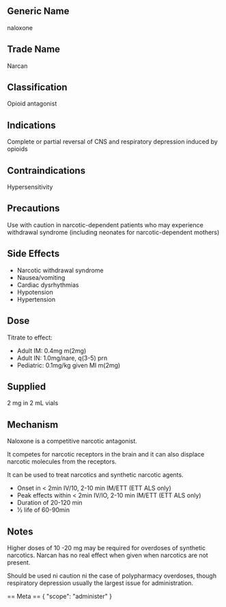 ## Generic Name

naloxone

## Trade Name

Narcan

## Classification

Opioid antagonist

## Indications

Complete or partial reversal of CNS and respiratory depression induced by opioids

## Contraindications

Hypersensitivity

## Precautions

Use with caution in narcotic-dependent patients who may experience withdrawal syndrome (including neonates for narcotic-dependent mothers)

## Side Effects

- Narcotic withdrawal syndrome
- Nausea/vomiting
- Cardiac dysrhythmias
- Hypotension
- Hypertension

## Dose

Titrate to effect:

- Adult IM: 0.4mg m(2mg)
- Adult IN: 1.0mg/nare, q(3-5) prn
- Pediatric: 0.1mg/kg given MI m(2mg)

## Supplied

2 mg in 2 mL vials

## Mechanism

Naloxone is a competitive narcotic antagonist.

It competes for narcotic receptors in the brain and it can also displace narcotic molecules from the receptors.

It can be used to treat narcotics and synthetic narcotic agents.

- Onset in < 2min IV/10, 2-10 min IM/ETT (ETT ALS only)
- Peak effects within < 2min IV/lO, 2-10 min IM/ETT (ETT ALS only)
- Duration of 20-120 min
- 1⁄2 life of 60-90min

## Notes

Higher doses of 10 -20 mg may be required for overdoses of synthetic narcotics. Narcan has no real effect when given when narcotics are not present.

Should be used ni caution ni the case of polypharmacy overdoses, though respiratory depression usually the largest issue for administration.

== Meta ==
{
"scope": "administer"
}
